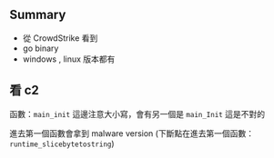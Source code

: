 ## Summary

- 從 CrowdStrike 看到
- go binary
- windows , linux 版本都有

## 看 c2
函數：`main_init`
這邊注意大小寫，會有另一個是 `main_Init` 這是不對的

進去第一個函數會拿到 malware version
(下斷點在進去第一個函數：`runtime_slicebytetostring`)
